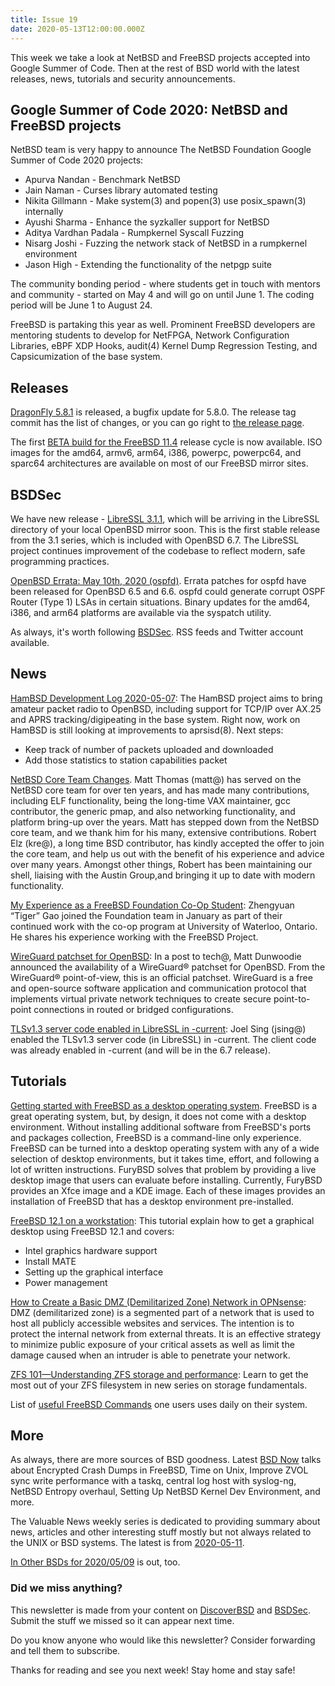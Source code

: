 ```yaml
---
title: Issue 19
date: 2020-05-13T12:00:00.000Z
---
```


This week we take a look at NetBSD and FreeBSD projects accepted into Google Summer of Code. Then at the rest of BSD world with the latest releases, news, tutorials and security announcements.

<!-- more -->

## Google Summer of Code 2020: NetBSD and FreeBSD projects   

NetBSD team is very happy to announce The NetBSD Foundation Google Summer of Code 2020 projects:
- Apurva Nandan - Benchmark NetBSD
- Jain Naman - Curses library automated testing
- Nikita Gillmann - Make system(3) and popen(3) use posix_spawn(3) internally
- Ayushi Sharma - Enhance the syzkaller support for NetBSD
- Aditya Vardhan Padala - Rumpkernel Syscall Fuzzing
- Nisarg Joshi - Fuzzing the network stack of NetBSD in a rumpkernel environment
- Jason High - Extending the functionality of the netpgp suite

The community bonding period - where students get in touch with mentors and community - started on May 4 and will go on until June 1. The coding period will be June 1 to August 24.

FreeBSD is partaking this year as well. Prominent FreeBSD developers are mentoring students to develop for NetFPGA, Network Configuration Libraries, eBPF XDP Hooks, audit(4) Kernel Dump Regression Testing, and Capsicumization of the base system.

## Releases

[DragonFly 5.8.1](https://www.dragonflydigest.com/2020/05/06/24485.html?utm_source=bsdweekly) is released, a bugfix update for 5.8.0. The release tag commit has the list of changes, or you can go right to [the release page](https://www.dragonflybsd.org/release58/?utm_source=bsdweekly).

The first [BETA build for the FreeBSD 11.4](https://www.freebsd.org/news/newsflash.html#event20200509:01?utm_source=bsdweekly) release cycle is now available. ISO images for the amd64, armv6, arm64, i386, powerpc, powerpc64, and sparc64 architectures are available on most of our FreeBSD mirror sites.

## BSDSec

We have new release - [LibreSSL 3.1.1](https://bsdsec.net/articles/libressl-3-1-1-released?utm_source=bsdweekly), which will be arriving in the LibreSSL directory of your local OpenBSD mirror soon. This is the first stable release from the 3.1 series, which is included with OpenBSD 6.7. The LibreSSL project continues improvement of the codebase to reflect modern, safe programming practices.

[OpenBSD Errata: May 10th, 2020 (ospfd)](https://bsdsec.net/articles/openbsd-errata-may-10th-2020-ospfd?utm_source=bsdweekly). Errata patches for ospfd have been released for OpenBSD 6.5 and 6.6. ospfd could generate corrupt OSPF Router (Type 1) LSAs in certain situations. Binary updates for the amd64, i386, and arm64 platforms are available via the syspatch utility.

As always, it's worth following [BSDSec](https://bsdsec.net). RSS feeds and Twitter account available.

## News

[HamBSD Development Log 2020-05-07](https://iain.learmonth.me/blog/2020/2020w194/?utm_source=bsdweekly): The HamBSD project aims to bring amateur packet radio to OpenBSD, including support for TCP/IP over AX.25 and APRS tracking/digipeating in the base system. Right now, work on HamBSD is still looking at improvements to aprsisd(8). Next steps:
- Keep track of number of packets uploaded and downloaded
- Add those statistics to station capabilities packet

[NetBSD Core Team Changes](https://bsdsec.net/articles/netbsd-core-team-changes?utm_source=bsdweekly). Matt Thomas (matt@) has served on the NetBSD core team for over ten years, and has made many contributions, including ELF functionality, being the long-time VAX maintainer, gcc contributor, the generic pmap, and also networking functionality, and platform bring-up over the years. Matt has stepped down from the NetBSD core team, and we thank him for his many, extensive contributions. Robert Elz (kre@), a long time BSD contributor, has kindly accepted the offer to join the core team, and help us out with the benefit of his experience and advice over many years. Amongst other things, Robert has been maintaining our shell, liaising with the Austin Group,and bringing it up to date with modern functionality.

[My Experience as a FreeBSD Foundation Co-Op Student](https://www.freebsdfoundation.org/blog/my-experience-as-a-freebsd-foundation-co-op-student/?utm_source=bsdweekly): Zhengyuan “Tiger” Gao joined the Foundation team in January as part of their continued work with the co-op program at University of Waterloo, Ontario. He shares his experience working with the FreeBSD Project.

[WireGuard patchset for OpenBSD](https://undeadly.org/cgi?action=article;sid=20200512080047&utm_source=bsdweekly): In a post to tech@, Matt Dunwoodie announced the availability of a WireGuard® patchset for OpenBSD. From the WireGuard® point-of-view, this is an official patchset. WireGuard is a free and open-source software application and communication protocol that implements virtual private network techniques to create secure point-to-point connections in routed or bridged configurations.

[TLSv1.3 server code enabled in LibreSSL in -current](https://undeadly.org/cgi?action=article;sid=20200512074150&utm_source=bsdweekly): Joel Sing (jsing@) enabled the TLSv1.3 server code (in LibreSSL) in -current. The client code was already enabled in -current (and will be in the 6.7 release).

## Tutorials

[Getting started with FreeBSD as a desktop operating system](https://opensource.com/article/20/5/furybsd-linux?utm_source=bsdweekly). FreeBSD is a great operating system, but, by design, it does not come with a desktop environment. Without installing additional software from FreeBSD's ports and packages collection, FreeBSD is a command-line only experience. FreeBSD can be turned into a desktop operating system with any of a wide selection of desktop environments, but it takes time, effort, and following a lot of written instructions. FuryBSD solves that problem by providing a live desktop image that users can evaluate before installing. Currently, FuryBSD provides an Xfce image and a KDE image. Each of these images provides an installation of FreeBSD that has a desktop environment pre-installed.

[FreeBSD 12.1 on a workstation](https://dataswamp.org/~solene/2020-05-11-freebsd-workstation.html?utm_source=bsdweekly): This tutorial explain how to get a graphical desktop using FreeBSD 12.1 and covers:
- Intel graphics hardware support
- Install MATE
- Setting up the graphical interface
- Power management

[How to Create a Basic DMZ (Demilitarized Zone) Network in OPNsense](https://homenetworkguy.com/how-to/create-basic-dmz-network-opnsense/?utm_source=bsdweekly): DMZ (demilitarized zone) is a segmented part of a network that is used to host all publicly accessible websites and services. The intention is to protect the internal network from external threats. It is an effective strategy to minimize public exposure of your critical assets as well as limit the damage caused when an intruder is able to penetrate your network.

[ZFS 101—Understanding ZFS storage and performance](https://arstechnica.com/information-technology/2020/05/zfs-101-understanding-zfs-storage-and-performance/?utm_source=bsdweekly): Learn to get the most out of your ZFS filesystem in new series on storage fundamentals.

List of [useful FreeBSD Commands](https://medium.com/@tdebarbora/list-of-useful-freebsd-commands-92dffb8f8c57?utm_source=bsdweekly) one users uses daily on their system.

## More

As always, there are more sources of BSD goodness. Latest [BSD Now](https://www.youtube.com/watch?v=scTSRiSbYW8&utm_source=bsdweekly) talks about Encrypted Crash Dumps in FreeBSD, Time on Unix, Improve ZVOL sync write performance with a taskq, central log host with syslog-ng, NetBSD Entropy overhaul, Setting Up NetBSD Kernel Dev Environment, and more.

The Valuable News weekly series is dedicated to providing summary about news, articles and other interesting stuff mostly but not always related to the UNIX or BSD systems. The latest is from [2020-05-11](https://vermaden.wordpress.com/2020/05/11/valuable-news-2020-05-11/?utm_source=bsdweekly).

[In Other BSDs for 2020/05/09](https://www.dragonflydigest.com/2020/05/09/24490.html?utm_source=bsdweekly) is out, too.

### Did we miss anything?

This newsletter is made from your content on [DiscoverBSD](https://discoverbsd.com) and [BSDSec](https://bsdsec.net). Submit the stuff we missed so it can appear next time.

Do you know anyone who would like this newsletter? Consider forwarding and tell them to subscribe.

Thanks for reading and see you next week! Stay home and stay safe!
